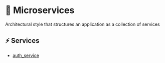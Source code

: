 # 🚀 Microservices
Architectural style that structures an application as a collection of services 

## ⚡ Services
- [auth_service](auth_service)
